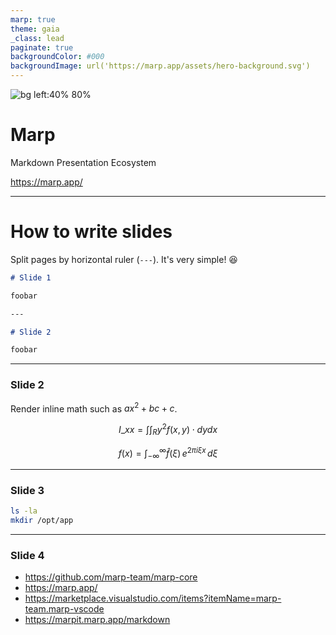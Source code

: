```yaml
---
marp: true
theme: gaia
_class: lead
paginate: true
backgroundColor: #000
backgroundImage: url('https://marp.app/assets/hero-background.svg')
---
```


![bg left:40% 80%](https://marp.app/assets/marp.svg)

# **Marp**

Markdown Presentation Ecosystem

https://marp.app/

---

# How to write slides

Split pages by horizontal ruler (`---`). It's very simple! :satisfied:

```markdown
# Slide 1

foobar

---

# Slide 2

foobar
```

---

### Slide 2

Render inline math such as $ax^2+bc+c$.

$$ I\_{xx}=\int\int_Ry^2f(x,y)\cdot{}dydx $$

$$
f(x) = \int_{-\infty}^\infty
    \hat f(\xi)\,e^{2 \pi i \xi x}
    \,d\xi
$$

---

### Slide 3

```bash
ls -la
mkdir /opt/app
```

---

### Slide 4

-   https://github.com/marp-team/marp-core
-   https://marp.app/
-   https://marketplace.visualstudio.com/items?itemName=marp-team.marp-vscode
-   https://marpit.marp.app/markdown
